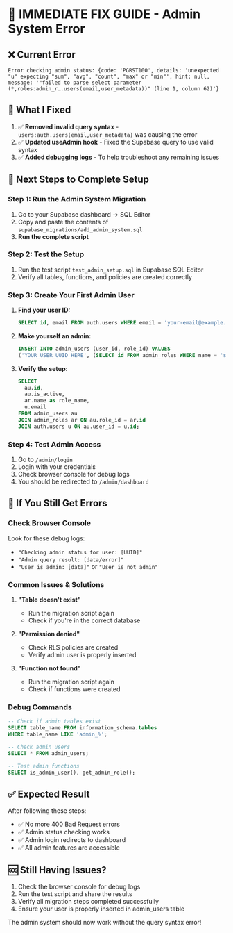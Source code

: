 # 🚨 IMMEDIATE FIX GUIDE - Admin System Error

## ❌ **Current Error**
```
Error checking admin status: {code: 'PGRST100', details: 'unexpected "u" expecting "sum", "avg", "count", "max" or "min"', hint: null, message: '"failed to parse select parameter (*,roles:admin_r….users(email,user_metadata))" (line 1, column 62)'}
```

## 🔧 **What I Fixed**
1. ✅ **Removed invalid query syntax** - `users:auth.users(email,user_metadata)` was causing the error
2. ✅ **Updated useAdmin hook** - Fixed the Supabase query to use valid syntax
3. ✅ **Added debugging logs** - To help troubleshoot any remaining issues

## 🚀 **Next Steps to Complete Setup**

### **Step 1: Run the Admin System Migration**
1. Go to your Supabase dashboard → SQL Editor
2. Copy and paste the contents of `supabase_migrations/add_admin_system.sql`
3. **Run the complete script**

### **Step 2: Test the Setup**
1. Run the test script `test_admin_setup.sql` in Supabase SQL Editor
2. Verify all tables, functions, and policies are created correctly

### **Step 3: Create Your First Admin User**
1. **Find your user ID:**
   ```sql
   SELECT id, email FROM auth.users WHERE email = 'your-email@example.com';
   ```

2. **Make yourself an admin:**
   ```sql
   INSERT INTO admin_users (user_id, role_id) VALUES 
   ('YOUR_USER_UUID_HERE', (SELECT id FROM admin_roles WHERE name = 'super_admin'));
   ```

3. **Verify the setup:**
   ```sql
   SELECT 
     au.id,
     au.is_active,
     ar.name as role_name,
     u.email
   FROM admin_users au
   JOIN admin_roles ar ON au.role_id = ar.id
   JOIN auth.users u ON au.user_id = u.id;
   ```

### **Step 4: Test Admin Access**
1. Go to `/admin/login`
2. Login with your credentials
3. Check browser console for debug logs
4. You should be redirected to `/admin/dashboard`

## 🐛 **If You Still Get Errors**

### **Check Browser Console**
Look for these debug logs:
- `"Checking admin status for user: [UUID]"`
- `"Admin query result: [data/error]"`
- `"User is admin: [data]"` or `"User is not admin"`

### **Common Issues & Solutions**

1. **"Table doesn't exist"**
   - Run the migration script again
   - Check if you're in the correct database

2. **"Permission denied"**
   - Check RLS policies are created
   - Verify admin user is properly inserted

3. **"Function not found"**
   - Run the migration script again
   - Check if functions were created

### **Debug Commands**
```sql
-- Check if admin tables exist
SELECT table_name FROM information_schema.tables 
WHERE table_name LIKE 'admin_%';

-- Check admin users
SELECT * FROM admin_users;

-- Test admin functions
SELECT is_admin_user(), get_admin_role();
```

## ✅ **Expected Result**
After following these steps:
- ✅ No more 400 Bad Request errors
- ✅ Admin status checking works
- ✅ Admin login redirects to dashboard
- ✅ All admin features are accessible

## 🆘 **Still Having Issues?**
1. Check the browser console for debug logs
2. Run the test script and share the results
3. Verify all migration steps completed successfully
4. Ensure your user is properly inserted in admin_users table

The admin system should now work without the query syntax error!
